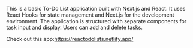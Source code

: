 This is a basic To-Do List application built with Next.js and React. It uses React Hooks for state management and Next.js for the development environment. The application is structured with separate components for task input and display. Users can add and delete tasks.

Check out this app:https://reactodolists.netlify.app/
